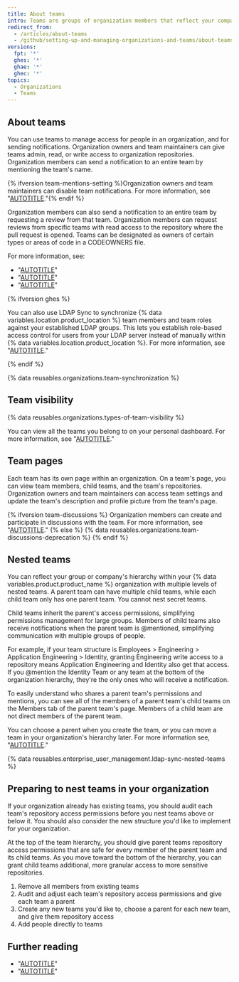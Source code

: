 ```yaml
---
title: About teams
intro: Teams are groups of organization members that reflect your company or group's structure with cascading access permissions and mentions.
redirect_from:
  - /articles/about-teams
  - /github/setting-up-and-managing-organizations-and-teams/about-teams
versions:
  fpt: '*'
  ghes: '*'
  ghae: '*'
  ghec: '*'
topics:
  - Organizations
  - Teams
---
```


## About teams

You can use teams to manage access for people in an organization, and for sending notifications. Organization owners and team maintainers can give teams admin, read, or write access to organization repositories. Organization members can send a notification to an entire team by mentioning the team's name.

{% ifversion team-mentions-setting %}Organization owners and team maintainers can disable team notifications. For more information, see "[AUTOTITLE](/organizations/organizing-members-into-teams/configuring-team-notifications)."{% endif %}

Organization members can also send a notification to an entire team by requesting a review from that team. Organization members can request reviews from specific teams with read access to the repository where the pull request is opened. Teams can be designated as owners of certain types or areas of code in a CODEOWNERS file.

For more information, see:
- "[AUTOTITLE](/organizations/managing-user-access-to-your-organizations-repositories/managing-team-access-to-an-organization-repository)"
- "[AUTOTITLE](/get-started/writing-on-github/getting-started-with-writing-and-formatting-on-github/basic-writing-and-formatting-syntax#mentioning-people-and-teams)"
- "[AUTOTITLE](/repositories/managing-your-repositorys-settings-and-features/customizing-your-repository/about-code-owners)"

{% ifversion ghes %}

You can also use LDAP Sync to synchronize {% data variables.location.product_location %} team members and team roles against your established LDAP groups. This lets you establish role-based access control for users from your LDAP server instead of manually within {% data variables.location.product_location %}. For more information, see "[AUTOTITLE](/admin/identity-and-access-management/using-ldap-for-enterprise-iam/using-ldap#enabling-ldap-sync)."

{% endif %}

{% data reusables.organizations.team-synchronization %}

## Team visibility

{% data reusables.organizations.types-of-team-visibility %}

You can view all the teams you belong to on your personal dashboard. For more information, see "[AUTOTITLE](/account-and-profile/setting-up-and-managing-your-personal-account-on-github/managing-personal-account-settings/about-your-personal-dashboard#finding-your-top-repositories-and-teams)."

## Team pages

Each team has its own page within an organization. On a team's page, you can view team members, child teams, and the team's repositories. Organization owners and team maintainers can access team settings and update the team's description and profile picture from the team's page.

{% ifversion team-discussions %}
Organization members can create and participate in discussions with the team. For more information, see "[AUTOTITLE](/organizations/collaborating-with-your-team/about-team-discussions)."
{% else %}
{% data reusables.organizations.team-discussions-deprecation %}
{% endif %}

## Nested teams

You can reflect your group or company's hierarchy within your {% data variables.product.product_name %} organization with multiple levels of nested teams. A parent team can have multiple child teams, while each child team only has one parent team. You cannot nest secret teams.

Child teams inherit the parent's access permissions, simplifying permissions management for large groups. Members of child teams also receive notifications when the parent team is @mentioned, simplifying communication with multiple groups of people.

For example, if your team structure is Employees > Engineering > Application Engineering > Identity, granting Engineering write access to a repository means Application Engineering and Identity also get that access. If you @mention the Identity Team or any team at the bottom of the organization hierarchy, they're the only ones who will receive a notification.

To easily understand who shares a parent team's permissions and mentions, you can see all of the members of a parent team's child teams on the Members tab of the parent team's page. Members of a child team are not direct members of the parent team.

You can choose a parent when you create the team, or you can move a team in your organization's hierarchy later. For more information see, "[AUTOTITLE](/organizations/organizing-members-into-teams/moving-a-team-in-your-organizations-hierarchy)."

{% data reusables.enterprise_user_management.ldap-sync-nested-teams %}

## Preparing to nest teams in your organization

If your organization already has existing teams, you should audit each team's repository access permissions before you nest teams above or below it. You should also consider the new structure you'd like to implement for your organization.

At the top of the team hierarchy, you should give parent teams repository access permissions that are safe for every member of the parent team and its child teams. As you move toward the bottom of the hierarchy, you can grant child teams additional, more granular access to more sensitive repositories.

1. Remove all members from existing teams
1. Audit and adjust each team's repository access permissions and give each team a parent
1. Create any new teams you'd like to, choose a parent for each new team, and give them repository access
1. Add people directly to teams

## Further reading

- "[AUTOTITLE](/organizations/organizing-members-into-teams/creating-a-team)"
- "[AUTOTITLE](/organizations/organizing-members-into-teams/adding-organization-members-to-a-team)"
